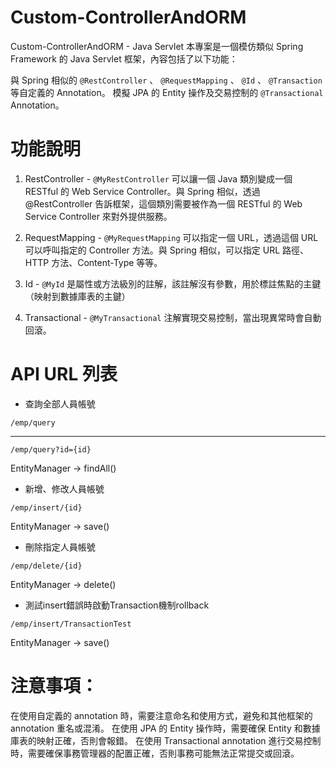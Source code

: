 # Custom-ControllerAndORM
Custom-ControllerAndORM - Java Servlet
本專案是一個模仿類似 Spring Framework 的 Java Servlet 框架，內容包括了以下功能：

與 Spring 相似的 `@RestController` 、 `@RequestMapping` 、 `@Id` 、 `@Transaction`等自定義的 Annotation。
模擬 JPA 的 Entity 操作及交易控制的 `@Transactional` Annotation。

# 功能說明
1. RestController - 
`@MyRestController` 可以讓一個 Java 類別變成一個 RESTful 的 Web Service Controller。與 Spring 相似，透過 @RestController 告訴框架，這個類別需要被作為一個 RESTful 的 Web Service Controller 來對外提供服務。

2. RequestMapping -
`@MyRequestMapping` 可以指定一個 URL，透過這個 URL 可以呼叫指定的 Controller 方法。與 Spring 相似，可以指定 URL 路徑、HTTP 方法、Content-Type 等等。

3. Id -
`@MyId` 是屬性或方法級別的註解，該註解沒有參數，用於標註焦點的主鍵（映射到數據庫表的主鍵）

4. Transactional -
`@MyTransactional` 注解實現交易控制，當出現異常時會自動回滾。

# API URL 列表
- 查詢全部人員帳號
```
/emp/query 
```
****
```
/emp/query?id={id}
```
EntityManager -> findAll()

- 新增、修改人員帳號
```
/emp/insert/{id}
```
EntityManager -> save()

- 刪除指定人員帳號
```
/emp/delete/{id}
```
EntityManager -> delete()

- 測試insert錯誤時啟動Transaction機制rollback
```
/emp/insert/TransactionTest
```
EntityManager -> save()

# 注意事項：
在使用自定義的 annotation 時，需要注意命名和使用方式，避免和其他框架的 annotation 重名或混淆。
在使用 JPA 的 Entity 操作時，需要確保 Entity 和數據庫表的映射正確，否則會報錯。
在使用 Transactional annotation 進行交易控制時，需要確保事務管理器的配置正確，否則事務可能無法正常提交或回滾。

